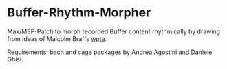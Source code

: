 # Buffer-Rhythm-Morpher

Max/MSP-Patch to morph recorded Buffer content rhythmically by drawing from ideas of Malcolm Braffs [wpta](http://www.malcolmbraff.ch/wtpa.html).

Requirements: bach and cage packages by Andrea Agostini and Daniele Ghisi.
